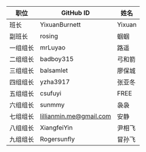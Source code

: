 职位 | GitHub ID | 姓名
---- | ---- | ----
班长 | YixuanBurnett | Yixuan
副班长 | rosing | 蝈蝈
一组组长 | mrLuyao | 路遥
二组组长 | badboy315 | 弓和箭
三组组长 | balsamlet | 廖保城
四组组长 | yzha3917 | 张亚冬
五组组长 | csufuyi | FREE
六组组长 | sunmmy | 袅袅
七组组长 | lillianmin.me@gmail.com | 安静
八组组长 | XiangfeiYin | 尹相飞
九组组长 | Rogersunfly | 冒孙飞

